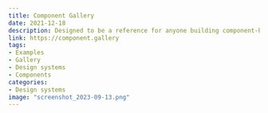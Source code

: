 ```yaml
---
title: Component Gallery
date: 2021-12-18
description: Designed to be a reference for anyone building component-based user interfaces, The Component Gallery is an up-to-date repository of interface components based on examples from the world of design systems.
link: https://component.gallery
tags: 
- Examples
- Gallery
- Design systems
- Components
categories:
- Design systems
image: "screenshot_2023-09-13.png"
---
```

